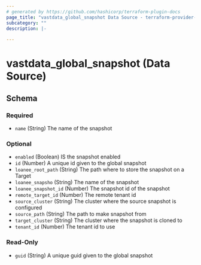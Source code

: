 ```yaml
---
# generated by https://github.com/hashicorp/terraform-plugin-docs
page_title: "vastdata_global_snapshot Data Source - terraform-provider-vastdata"
subcategory: ""
description: |-
  
---
```


# vastdata_global_snapshot (Data Source)





<!-- schema generated by tfplugindocs -->
## Schema

### Required

- `name` (String) The name of the snapshot

### Optional

- `enabled` (Boolean) IS the snapshot enabled
- `id` (Number) A unique id given to the global snapshot
- `loanee_root_path` (String) The path where to store the snapshot on a Target
- `loanee_snapsho` (String) The name of the snapshot
- `loanee_snapshot_id` (Number) The snapshot id of the snapshot
- `remote_target_id` (Number) The remote tenant id
- `source_cluster` (String) The cluster where the source snapshot is configured
- `source_path` (String) The path to make snapshot from
- `target_cluster` (String) The cluster where the snapshot is cloned to
- `tenant_id` (Number) The tenant id to use

### Read-Only

- `guid` (String) A unique guid given to the global snapshot
